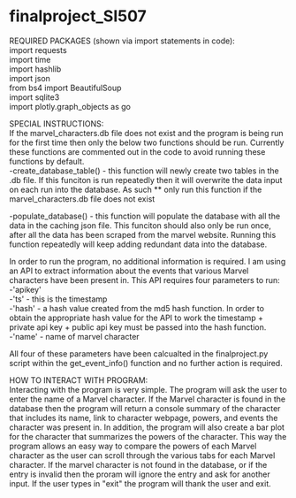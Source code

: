 # finalproject_SI507

REQUIRED PACKAGES (shown via import statements in code):  
import requests  
import time  
import hashlib  
import json  
from bs4 import BeautifulSoup  
import sqlite3  
import plotly.graph_objects as go  


SPECIAL INSTRUCTIONS:  
If the marvel_characters.db file does not exist and the program is being run for the first time then only the below two functions should be run. Currently 
these functions are commented out in the code to avoid running these functions by default.  
-create_database_table() - this function will newly create two tables in the .db file. If this funciton is run repeatedly then it will overwrite the 
                           data input on each run into the database. As such ** only run this function if the marvel_characters.db file does not exist  

-populate_database() - this function will populate the database with all the data in the caching json file. This funciton should also only be run once, after all 
                       the data has been scraped from the marvel website. Running this function repeatedly will keep adding redundant data into the database.  
                       
In order to run the program, no additional information is required. 
I am using an API to extract information about the events that various Marvel characters have been present in. This API requires four parameters to run:  
-'apikey'  
-'ts' - this is the timestamp  
-'hash' - a hash value created from the md5 hash function. In order to obtain the appropriate hash value for the API to work the timestamp + private api key 
          + public api key must be passed into the hash function.  
-'name' - name of marvel character  

All four of these parameters have been calcualted in the finalproject.py script within the get_event_info() function and no further action is required.    
                       
                       
                       
HOW TO INTERACT WITH PROGRAM:  
Interacting with the program is very simple. The program will ask the user to enter the name of a Marvel character. If the Marvel character is found in the database
then the program will return a console summary of the character that includes its name, link to character webpage, powers, and events the character was present 
in. In addition, the program will also create a bar plot for the character that summarizes the powers of the character. This way the program allows an easy way 
to compare the powers of each Marvel character as the user can scroll through the various tabs for each Marvel character. If the marvel character is not found 
in the database, or if the entry is invalid then the proram will ignore the entry and ask for another input. If the user types in "exit" the program will thank
the user and exit. 
